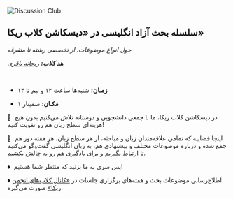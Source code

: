 ![Discussion Club](https://res.cloudinary.com/ddjzobmdv/image/upload/v1744024781/Discussion-Club_m9arga.jpg)


## سلسله بحث آزاد انگلیسی در «دیسکاشن کلاب ریکا»


*حول انواع موضوعات، از تخصصی رشته تا متفرقه*


***هد کلاب:*** *[ریحانه باقری](https://t.me/Reyhane_Bagheri)*


‌
  


- **زمـان:** شنبه‌ها ساعت ۱۲ و نیم تا ۱۴
  
  
- **مکـان:** سمینار ۱


💭  در دیسکاشن کلاب ریکا، ما با جمعی دانشجویی و دوستانه تلاش می‌کنیم بدون هیچ هزینه‌ای سطح زبان هم رو تقویت کنیم!
  
  
💭  اینجا فضاییه که تمامی علاقه‌مندان زبان و مباحثه، از هر سطح زبان، هر هفته دور هم جمع شده و درباره موضوعات مختلف و پیشنهادی هم، به زبان انگلیسی گفت‌وگو می‌کنیم تا ارتباط بگیریم و برای یادگیری هم رو به چالش بکشیم.

  
♦️  پس سری به ما بزنید که منتظر شما هستیم!  


♦️  اطلاع‌رسانی موضوعات بحث و هفته‌های برگزاری جلسات در [«کانال کلاب‌های انجمن ریکا»](https://t.me/AMCSUIClubs) صورت می‌گیره.
